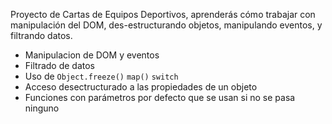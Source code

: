 Proyecto de Cartas de Equipos Deportivos, aprenderás cómo trabajar con manipulación del DOM, des-estructurando objetos, manipulando eventos, y filtrando datos.

* Manipulacion de DOM y eventos
* Filtrado de datos
* Uso de `Object.freeze()` `map()` `switch`
* Acceso desectructurado a las propiedades de un objeto
* Funciones con parámetros por defecto que se usan si no se pasa ninguno
